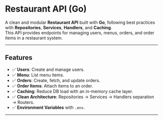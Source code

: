 # Restaurant API (Go)

A clean and modular **Restaurant API** built with **Go**, following best practices with **Repositories**, **Services**, **Handlers**, and **Caching**.  
This API provides endpoints for managing users, menus, orders, and order items in a restaurant system.

---

## Features

- ✅ **Users**: Create and manage users.
- ✅ **Menu**: List menu items.
- ✅ **Orders**: Create, fetch, and update orders.
- ✅ **Order Items**: Attach items to an order.
- ✅ **Caching**: Reduce DB load with an in-memory cache layer.
- ✅ **Clean Architecture**: Repositories → Services → Handlers separation → Routers.
- ✅ **Environment Variables** with `.env`.

---
